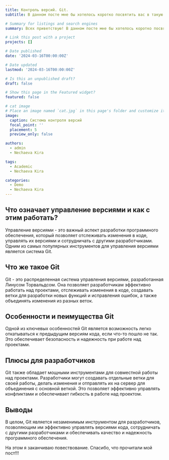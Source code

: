 ```yaml
---
title: Контроль версий. Git.
subtitle: В данном посте мне бы хотелось коротко посвятить вас в такую тему, как система контроля версий Git.

# Summary for listings and search engines
summary: Всех приветствую! В данном посте мне бы хотелось коротко посвятить вас в такую тему, как система контроля версий Git.

# Link this post with a project
projects: []

# Date published
date: '2024-03-16T00:00:00Z'

# Date updated
lastmod: '2024-03-16T00:00:00Z'

# Is this an unpublished draft?
draft: false

# Show this page in the Featured widget?
featured: false

# cat image
# Place an image named `cat.jpg` in this page's folder and customize its options here.
image:
  caption: Система контроля версий
  focal_point: ''
  placement: 5
  preview_only: false

authors:
  - admin
  - Nechaeva Kira

tags:
  - Academic
  - Nechaeva Kira

categories:
  - Demo
  - Nechaeva Kira
---
```


## Что означает управление версиями и как с этим работать?

Управление версиями - это важный аспект разработки программного обеспечения, который позволяет отслеживать изменения в коде, управлять их версиями и сотрудничать с другими разработчиками. Одним из самых популярных инструментов для управления версиями является система Git.

## Что же такое Git

Git - это распределенная система управления версиями, разработанная Линусом Торвальдсом. Она позволяет разработчикам эффективно работать над проектами, отслеживать изменения в коде, создавать ветки для разработки новых функций и исправления ошибок, а также объединять изменения из разных веток.

## Особенности и пеимущества Git

Одной из ключевых особенностей Git является возможность легко откатываться к предыдущим версиям кода, если что-то пошло не так. Это обеспечивает безопасность и надежность при работе над проектами.

## Плюсы для разработчиков

Git также обладает мощными инструментами для совместной работы над проектами. Разработчики могут создавать отдельные ветки для своей работы, делать изменения и отправлять их на сервер для объединения с основной веткой. Это позволяет эффективно управлять конфликтами и обеспечивает гибкость в работе над проектом.

## Выводы

В целом, Git является незаменимым инструментом для разработчиков, позволяющим им эффективно управлять версиями кода, сотрудничать с другими разработчиками и обеспечивать качество и надежность программного обеспечения.

На этом я заканчиваю повествование. Спасибо, что прочитали мой пост!!!
